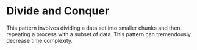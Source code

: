 # Divide and Conquer

This pattern involves dividing a data set into smaller chunks and then repeating a process with a subset of data.
This pattern can tremendously decrease time complexity.
